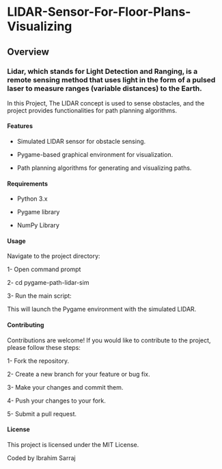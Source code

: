 # LIDAR-Sensor-For-Floor-Plans-Visualizing

## Overview

### Lidar, which stands for Light Detection and Ranging, is a remote sensing method that uses light in the form of a pulsed laser to measure ranges (variable distances) to the Earth.
In this Project, The LIDAR concept is used to sense obstacles, and the project provides functionalities for path planning algorithms.

#### Features

* Simulated LIDAR sensor for obstacle sensing.
  
* Pygame-based graphical environment for visualization.
  
* Path planning algorithms for generating and visualizing paths.

#### Requirements

* Python 3.x

* Pygame library

* NumPy Library

#### Usage

Navigate to the project directory:

1- Open command prompt

2- cd pygame-path-lidar-sim

3- Run the main script:

This will launch the Pygame environment with the simulated LIDAR.

#### Contributing

Contributions are welcome! If you would like to contribute to the project, please follow these steps:

1- Fork the repository.

2- Create a new branch for your feature or bug fix.

3- Make your changes and commit them.

4- Push your changes to your fork.

5- Submit a pull request.

#### License

This project is licensed under the MIT License.

Coded by Ibrahim Sarraj


